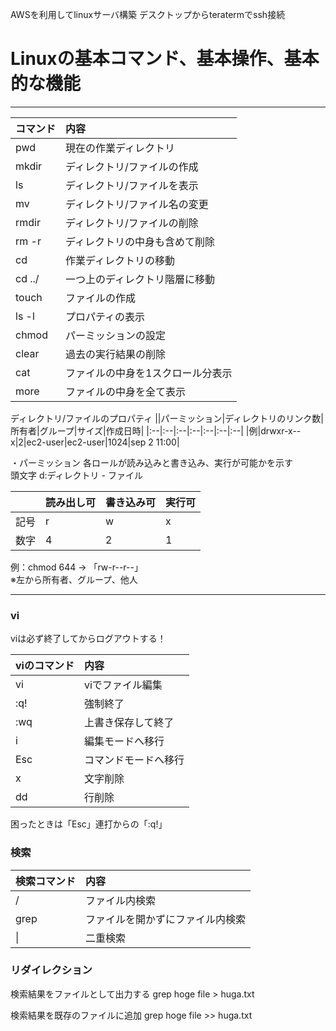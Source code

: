 AWSを利用してlinuxサーバ構築
デスクトップからteratermでssh接続

# Linuxの基本コマンド、基本操作、基本的な機能
---

|コマンド|内容|
|:--|:--|
|pwd|現在の作業ディレクトリ|
|mkdir|ディレクトリ/ファイルの作成|
|ls|ディレクトリ/ファイルを表示|
|mv|ディレクトリ/ファイル名の変更|
|rmdir|ディレクトリ/ファイルの削除|
|rm -r|ディレクトリの中身も含めて削除|
|cd|作業ディレクトリの移動|
|cd ../|一つ上のディレクトリ階層に移動|
|touch|ファイルの作成|
|ls -l|プロパティの表示|
|chmod|パーミッションの設定|
|clear|過去の実行結果の削除|
|cat|ファイルの中身を1スクロール分表示|
|more|ファイルの中身を全て表示|


ディレクトリ/ファイルのプロパティ
||パーミッション|ディレクトリのリンク数|所有者|グループ|サイズ|作成日時|
|:--|:--|:--|:--|:--|:--|:--|
|例|drwxr-x--x|2|ec2-user|ec2-user|1024|sep 2 11:00|

・パーミッション
各ロールが読み込みと書き込み、実行が可能かを示す  
頭文字 d:ディレクトリ - ファイル

||読み出し可|書き込み可|実行可|
|:--|:--|:--|:--|
|記号|r|w|x|
|数字|4|2|1|

例：chmod 644 -> 「rw-r--r--」  
※左から所有者、グループ、他人

---
### vi
viは必ず終了してからログアウトする！

|viのコマンド|内容|
|:--|:--|
|vi|viでファイル編集|
|:q!|強制終了|
|:wq|上書き保存して終了|
|i|編集モードへ移行|
|Esc|コマンドモードへ移行|
|x|文字削除|
|dd|行削除|

困ったときは「Esc」連打からの「:q!」

### 検索

|検索コマンド|内容|
|:--|:--|
|/|ファイル内検索|
|grep|ファイルを開かずにファイル内検索|
|&#124;|二重検索|

### リダイレクション
検索結果をファイルとして出力する
grep hoge file > huga.txt

検索結果を既存のファイルに追加
grep hoge file >> huga.txt
